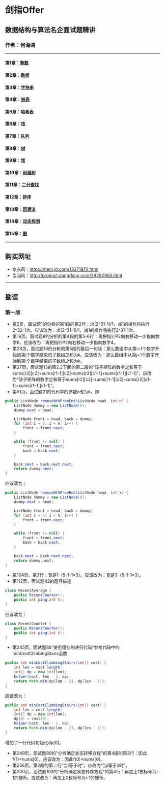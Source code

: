 # 剑指Offer
## 数据结构与算法名企面试题精讲
### 作者：何海涛
---
#### 第1章：[整数](./Chapter01.md)
#### 第2章：[数组](./Chapter02.md)
#### 第3章：[字符串](./Chapter03.md)
#### 第4章：[链表](./Chapter04.md)
#### 第5章：[哈希表](./Chapter05.md)
#### 第6章：[栈](./Chapter06.md)
#### 第7章：[队列](./Chapter07.md)
#### 第8章：[树](./Chapter08.md)
#### 第9章：[堆](./Chapter09.md)
#### 第10章：[前缀树](./Chapter10.md)
#### 第11章：[二分查找](./Chapter11.md)
#### 第12章：[排序](./Chapter12.md)
#### 第13章：[回溯法](./Chapter13.md)
#### 第14章：[动态规划](./Chapter14.md)
#### 第15章：[图](./Chapter15.md)
---
## 购买网址
+ 京东网：https://item.jd.com/13371972.html
+ 当当网：http://product.dangdang.com/29280950.html
---
## 勘误
### 第一版
+ 第2页，面试题1的分析的第1段的第2行：求(2^31-1)/1，减1的操作将执行2^32-1次。应该改为：求(2^31-1)/1，减1的操作将执行2^31-1次。
+ 第19页，面试题8的分析的第4段的第5-6行：再把指针P2向右移动一步指向数字6。应该改为：再把指针P2向右移动一步指向数字4。
+ 第23页，面试题10的分析的第5段的最后一句话：那么数组中从第i+1个数字开始到第j个数字结束的子数组之和为k。应该改为：那么数组中从第j+1个数字开始到第i个数字结束的子数组之和为k。
+ 第27页，面试题13的图2.2下面的第二段的“该子矩阵的数字之和等于sums[r2][c2]+sums[r1-1][c2]-sums[r2][c1-1]+sums[r1-1][c1-1]”，应改为“该子矩阵的数字之和等于sums[r2][c2]-sums[r1-1][c2]-sums[r2][c1-1]+sums[r1-1][c1-1]”。
+ 第51页，面试题21的代码中的参数n改为k，即
``` java
public ListNode removeNthFromEnd(ListNode head, int n) {
    ListNode dummy = new ListNode(0);
    dummy.next = head;

    ListNode front = head, back = dummy;
    for (int i = 0; i < n; i++) {
        front = front.next;
    }

    while (front != null) {
        front = front.next;
        back = back.next;
    }

    back.next = back.next.next;                    
    return dummy.next;
}
```
应该改为：
``` java
public ListNode removeNthFromEnd(ListNode head, int k) {
    ListNode dummy = new ListNode(0);
    dummy.next = head;

    ListNode front = head, back = dummy;
    for (int i = 0; i < k; i++) {
        front = front.next;
    }

    while (front != null) {
        front = front.next;
        back = back.next;
    }

    back.next = back.next.next;                    
    return dummy.next;
}
```
+ 第104页，第3行：宽是1（5-1-1=3）。应该改为：宽是3（5-1-1=3）。
+ 第112页，面试题42的题目描述
``` java
class RecentAverage {    
    public RecentCounter();
    public int ping(int t);
}
```
应该改为：
``` java
class RecentCounter {    
    public RecentCounter();
    public int ping(int t);
}
```
+ 第245页，面试题88“使用缓存的递归代码”参考代码中的minCostClimbingStairs函数
``` java
public int minCostClimbingStairs(int[] cost) {
    int len = cost.length;
    int[] dp = new int[len];
    helper(cost, len - 1, dp);
    return Math.min(dp[len - 2], dp[len - 1]);
}
```
应该改为：
``` java
public int minCostClimbingStairs(int[] cost) {
    int len = cost.length;
    int[] dp = new int[len];
    dp[0] = cost[0];
    helper(cost, len - 1, dp);
    return Math.min(dp[len - 2], dp[len - 1]);
}
```
增加了一行代码初始化dp[0]。
+ 第249页，面试题89的"分析确定状态转移方程"的第4段的第3行：因此f(1)=nums[0]。应该改为：因此f(0)=nums[0]。
+ 第256页，第2段的第二行“当i等于时”，应改为“当i等于0时”。
+ 第300页，面试题103的"分析确定状态转移方程"的第4行：再加上1枚标号为i-1的硬币。应该改为：再加上0枚标号为i-1的硬币。
